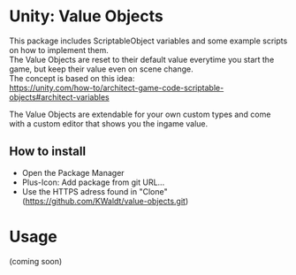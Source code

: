 # Unity: Value Objects
This package includes ScriptableObject variables and some example scripts on how to implement them.  
The Value Objects are reset to their default value everytime you start the game, but keep their value even on scene change.  
The concept is based on this idea:  
https://unity.com/how-to/architect-game-code-scriptable-objects#architect-variables

The Value Objects are extendable for your own custom types and come with a custom editor that shows you the ingame value.

## How to install
* Open the Package Manager
* Plus-Icon: Add package from git URL...
* Use the HTTPS adress found in "Clone" (https://github.com/KWaldt/value-objects.git)

# Usage
(coming soon)
